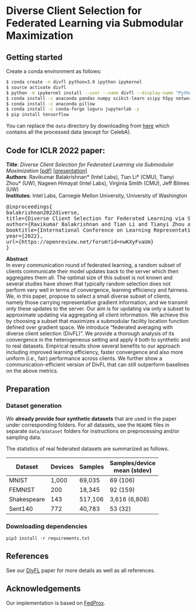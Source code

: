# Diverse Client Selection for Federated Learning via Submodular Maximization

## Getting started
Create a conda environment as follows:
```bash
$ conda create -n divfl python=3.9 ipython ipykernel
$ source activate divfl
$ python -m ipykernel install --user --name divfl --display-name "Python (divfl)"
$ conda install -c anaconda pandas numpy scikit-learn scipy h5py networkx xgboost seaborn tqdm requests tabulate -y
$ conda install -c anaconda pillow
$ conda install -c conda-forge loguru jupyterlab -y
$ pip install tensorflow
```

You can replace the `data` directory by downloading from [here](https://purdue0-my.sharepoint.com/:u:/g/personal/gchoudha_purdue_edu/ESL4_QIds8JLk36JqVXKNKkBGey4fWQGPaqESJjRYujs-w?e=JmJcnS) which contains all the processed data (except for CelebA).

## Code for ICLR 2022 paper:

<b>Title</b>: <i>Diverse Client Selection for Federated Learning via Submodular Maximization</i> <a href="https://openreview.net/pdf?id=nwKXyFvaUm">[pdf]</a> <a href="https://iclr.cc/virtual/2022/poster/7047">[presentation]</a>\
<b>Authors</b>: Ravikumar Balakrishnan* (Intel Labs), Tian Li* (CMU), Tianyi Zhou* (UW), Nageen Himayat (Intel Labs), Virginia Smith (CMU), Jeff Bilmes (UW)\
<b>Institutes</b>: Intel Labs, Carnegie Mellon University, University of Washington

<pre>
@inproceedings{
balakrishnan2022diverse,
title={Diverse Client Selection for Federated Learning via Submodular Maximization},
author={Ravikumar Balakrishnan and Tian Li and Tianyi Zhou and Nageen Himayat and Virginia Smith and Jeff Bilmes},
booktitle={International Conference on Learning Representations},
year={2022},
url={https://openreview.net/forum?id=nwKXyFvaUm}
}</pre>


<b>Abstract</b>\
In every communication round of federated learning, a random subset of clients communicate their model updates back to the server which then aggregates them all. The optimal size of this subset is not known and several studies have shown that typically random selection does not perform very well in terms of convergence, learning efficiency and fairness. We, in this paper, propose to select a small diverse subset of clients, namely those carrying representative gradient information, and we transmit only these updates to the server. Our aim is for updating via only a subset to approximate updating via aggregating all client information. We achieve this by choosing a subset that maximizes a submodular facility location function defined over gradient space. We introduce “federated averaging with diverse client selection (DivFL)”. We provide a thorough analysis of its convergence in the heterogeneous setting and apply it both to synthetic and to real datasets. Empirical results show several benefits to our approach including improved learning efficiency, faster convergence and also more uniform (i.e., fair) performance across clients. We further show a communication-efficient version of DivFL that can still outperform baselines on the above metrics.

## Preparation

### Dataset generation

We **already provide four synthetic datasets** that are used in the paper under corresponding folders. For all datasets, see the `README` files in separate `data/$dataset` folders for instructions on preprocessing and/or sampling data.

The statistics of real federated datasets are summarized as follows.

<center>

| Dataset       | Devices         | Samples|Samples/device <br> mean (stdev) |
| ------------- |-------------| -----| ---|
| MNIST      | 1,000 | 69,035 | 69 (106)| 
| FEMNIST     | 200      |   18,345 | 92 (159)|
| Shakespeare | 143    |    517,106 | 3,616 (6,808)|
| Sent140| 772      |    40,783 | 53 (32)|

</center>

### Downloading dependencies

```
pip3 install -r requirements.txt  
```

## References
See our [DivFL](https://openreview.net/pdf?id=nwKXyFvaUm) paper for more details as well as all references.

## Acknowledgements
Our implementation is based on [FedProx](https://github.com/litian96/FedProx).
